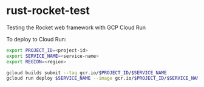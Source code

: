# rust-rocket-test
Testing the Rocket web framework with GCP Cloud Run

To deploy to Cloud Run:

```bash
export PROJECT_ID=<project-id>
export SERVICE_NAME=<service-name>
export REGION=<region>

gcloud builds submit --tag gcr.io/$PROJECT_ID/$SERVICE_NAME
gcloud run deploy $SERVICE_NAME --image gcr.io/$PROJECT_ID/$SERVICE_NAME --platform managed --region $REGION --allow-unauthenticated
```
